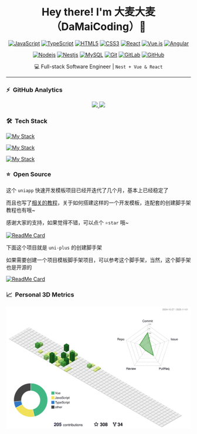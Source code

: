 <p>
  <h1 align="center">
    <b>Hey there! I'm 大麦大麦（DaMaiCoding）👋</b>
  </h1>
</p>

<div align=center>

[![JavaScript](https://img.shields.io/badge/-JavaScript-black?style=flat-square&logo=javascript&link=https://github.com/LuizCarlosAbbott/)](https://github.com/DaMaiCoding/)
[![TypeScript](https://img.shields.io/badge/-TypeScript-007ACC?style=flat-square&logo=typescript&link=https://github.com/DaMaiCoding/)](https://github.com/DaMaiCoding/)
[![HTML5](https://img.shields.io/badge/-HTML5-E34F26?style=flat-square&logo=html5&logoColor=white&link=https://github.com/DaMaiCoding/)](https://github.com/DaMaiCoding/)
[![CSS3](https://img.shields.io/badge/-CSS3-1572B6?style=flat-square&logo=css3&link=https://github.com/DaMaiCoding/)](https://github.com/DaMaiCoding/)
[![React](https://img.shields.io/badge/-React-black?style=flat-square&logo=react&link=https://github.com/DaMaiCoding/)](https://github.com/DaMaiCoding/)
[![Vue.js](https://img.shields.io/badge/-Vuejs-black?style=flat-square&logo=vue.js&link=https://github.com/DaMaiCoding/)](https://github.com/DaMaiCoding/)
[![Angular](https://img.shields.io/badge/-Angular-DD0031?style=flat-square&logo=angular&link=https://github.com/DaMaiCoding/)](https://github.com/DaMaiCoding/)

[![Nodejs](https://img.shields.io/badge/-Nodejs-black?style=flat-square&logo=Node.js&link=https://github.com/DaMaiCoding/)](https://github.com/DaMaiCoding/)
[![Nestjs](https://img.shields.io/badge/-Nestjs-black?style=flat-square&logo=NestJS&link=https://github.com/DaMaiCoding/)](https://github.com/DaMaiCoding/)
[![MySQL](https://img.shields.io/badge/-MySQL-black?style=flat-square&logo=mysql&link=https://github.com/DaMaiCoding/)](https://github.com/DaMaiCoding/)
[![Git](https://img.shields.io/badge/-Git-black?style=flat-square&logo=git&link=https://github.com/DaMaiCoding/)](https://github.com/DaMaiCoding/)
[![GitLab](https://img.shields.io/badge/-GitLab-FCA121?style=flat-square&logo=gitlab&link=https://github.com/DaMaiCoding/)](https://github.com/DaMaiCoding/)
[![GitHub](https://img.shields.io/badge/-GitHub-181717?style=flat-square&logo=github&link=https://github.com/DaMaiCoding/)](https://github.com/DaMaiCoding/)
  
</div>

<div align=center>

  💻 Full-stack Software Engineer | `Nest + Vue & React`

</div>

---

### ⚡ &nbsp;GitHub Analytics

<p align="center">
<a href="https://github.com/DaMaiCoding">
  <img height="180em" src="https://github-readme-stats-eight-theta.vercel.app/api?username=DaMaiCoding&show_icons=true&include_all_commits=true&count_private=true" />
  <img height="180em" src="https://github-readme-stats-eight-theta.vercel.app/api/top-langs/?username=DaMaiCoding&layout=compact&exclude_lang=java+r" />
</a>
</p>

### 🛠 &nbsp;Tech Stack

[![My Stack](https://skillicons.dev/icons?i=vue,react,nestjs,nodejs,js,ts,sass&perline=12)](https://github.com/DaMaiCoding)

[![My Stack](https://skillicons.dev/icons?i=docker,nginx,vite,tensorflow,pnpm&perline=12)](https://github.com/DaMaiCoding)

[![My Stack](https://skillicons.dev/icons?i=vscode,git,github,jenkins,githubactions,gitlab,&perline=12)](https://github.com/DaMaiCoding)

### ⭐ &nbsp;Open Source

这个 `uniapp` 快速开发模板项目已经开迭代了几个月，基本上已经稳定了

而且也写了[相关的教程](https://damaicoding.github.io/uni-plus-doc/)，关于如何搭建这样的一个开发模板，连配套的创建脚手架教程也有哦~

感谢大家的支持，如果觉得不错，可以点个 `⭐star` 哦~

[![ReadMe Card](https://github-readme-stats.vercel.app/api/pin/?username=DaMaiCoding&repo=uni-plus)](https://github.com/DaMaiCoding/uni-plus)

下面这个项目就是 `uni-plus` 的创建脚手架

如果需要创建一个项目模板脚手架项目，可以参考这个脚手架，当然，这个脚手架也是开源的

[![ReadMe Card](https://github-readme-stats.vercel.app/api/pin/?username=DaMaiCoding&repo=create-uni-plus)](https://github.com/DaMaiCoding/create-uni-plus)

### 📈 &nbsp;Personal 3D Metrics

![Personal 3D Metrics](./profile-3d-contrib/profile-green-animate.svg)
